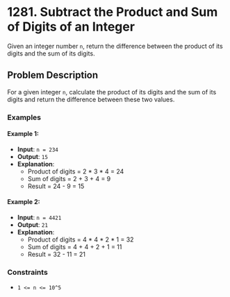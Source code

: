 # 1281. Subtract the Product and Sum of Digits of an Integer

Given an integer number `n`, return the difference between the product of its digits and the sum of its digits.

## Problem Description

For a given integer `n`, calculate the product of its digits and the sum of its digits and return the difference between these two values.

### Examples

#### Example 1:
- **Input**: `n = 234`
- **Output**: `15`
- **Explanation**: 
  - Product of digits = 2 * 3 * 4 = 24
  - Sum of digits = 2 + 3 + 4 = 9
  - Result = 24 - 9 = 15

#### Example 2:
- **Input**: `n = 4421`
- **Output**: `21`
- **Explanation**: 
  - Product of digits = 4 * 4 * 2 * 1 = 32
  - Sum of digits = 4 + 4 + 2 + 1 = 11
  - Result = 32 - 11 = 21

### Constraints
- `1 <= n <= 10^5`
